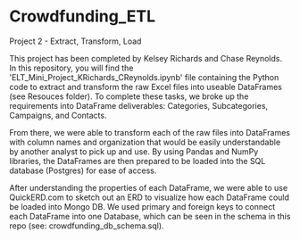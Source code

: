 # Crowdfunding_ETL
Project 2 - Extract, Transform, Load

This project has been completed by Kelsey Richards and Chase Reynolds. 
In this repository, you will find the 'ELT_Mini_Project_KRichards_CReynolds.ipynb' file containing the Python code to extract and transform the raw Excel files into useable DataFrames (see Resouces folder). To complete these tasks, we broke up the requirements into DataFrame deliverables: Categories, Subcategories, Campaigns, and Contacts. 

From there, we were able to transform each of the raw files into DataFrames with column names and organization that would be easily understandable by another analyst to pick up and use. By using Pandas and NumPy libraries, the DataFrames are then prepared to be loaded into the SQL database (Postgres) for ease of access. 

After understanding the properties of each DataFrame, we were able to use QuickERD.com to sketch out an ERD to visualize how each DataFrame could be loaded into Mongo DB. We used primary and foreign keys to connect each DataFrame into one Database, which can be seen in the schema in this repo (see: crowdfunding_db_schema.sql).
